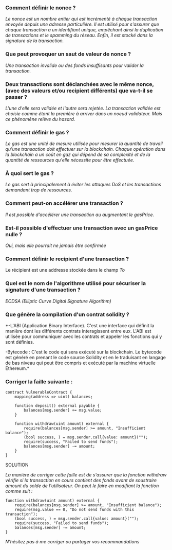 

### Comment définir le nonce ?
*Le nonce est un nombre entier qui est incrémenté à chaque transaction envoyée depuis une adresse particulière. Il est utilisé pour s'assurer que chaque transaction a un identifiant unique, empêchant ainsi la duplication de transactions et le spamming du réseau. Enfin, il est stocké dans la signature de la transaction.*

### Que peut provoquer un saut de valeur de nonce ?
*Une transaction invalide ou des fonds insuffisants pour valider la transaction.*

### Deux transactions sont déclanchées avec le même nonce, (avec des valeurs et/ou recipient différents) que va-t-il se passer ?
*L'une d'elle sera validée et l'autre sera rejetée. La transaction validée est choisie comme étant la première à arriver dans un noeud validateur. Mais ce phénomène relève du hasard.*

### Comment définir le gas ?
*Le gas est une unité de mesure utilisée pour mesurer la quantité de travail qu'une transaction doit effectuer sur la blockchain. Chaque opération dans la blockchain a un coût en gaz qui dépend de sa complexité et de la quantité de ressources qu'elle nécessite pour être effectuée.*

### À quoi sert le gas ?
*Le gas sert à principalement à éviter les attaques DoS et les transactions demandant trop de ressources.*

### Comment peut-on accélérer une transaction ?
*Il est possible d'accélérer une transaction au augmentant le gasPrice.*

### Est-il possible d'effectuer une transaction avec un gasPrice nulle ?
*Oui, mais elle pourrait ne jamais être confirmée*

### Comment définir le recipient d'une transaction ?
Le récipient est une addresse stockée dans le champ *To*

### Quel est le nom de l'algorithme utilisé pour sécuriser la signature d'une transaction ?
*ECDSA (Elliptic Curve Digital Signature Algorithm)*

### Que génère la compilation d'un contrat solidity ?
*-L'ABI (Application Binary Interface). C'est une interface qui définit la manière dont les différents contrats interagissent entre eux. L'ABI est utilisée pour communiquer avec les contrats et appeler les fonctions qui y sont définies.

-Bytecode : C'est le code qui sera exécuté sur la blockchain. Le bytecode est généré en prenant le code source Solidity et en le traduisant en langage de bas niveau qui peut être compris et exécuté par la machine virtuelle Ethereum.*

### Corriger la faille suivante :

```
contract VulnerableContract {
    mapping(address => uint) balances;

    function deposit() external payable {
        balances[msg.sender] += msg.value;
    }

    function withdraw(uint amount) external {
        require(balances[msg.sender] >= amount, "Insufficient balance");
        (bool success, ) = msg.sender.call{value: amount}("");
        require(success, "Failed to send funds");
        balances[msg.sender] -= amount;
    }
}
```

SOLUTION

*La manière de corriger cette faille est de s'assurer que la fonction withdraw vérifie si la transaction en cours contient des fonds avant de soustraire amount du solde de l'utilisateur. On peut le faire en modifiant la fonction comme suit :*

```
function withdraw(uint amount) external {
    require(balances[msg.sender] >= amount, "Insufficient balance");
    require(msg.value == 0, "Do not send funds with this transaction");
    (bool success, ) = msg.sender.call{value: amount}("");
    require(success, "Failed to send funds");
    balances[msg.sender] -= amount;
}
```




*N'hésitez pas à me corriger ou partager vos recommandations*
